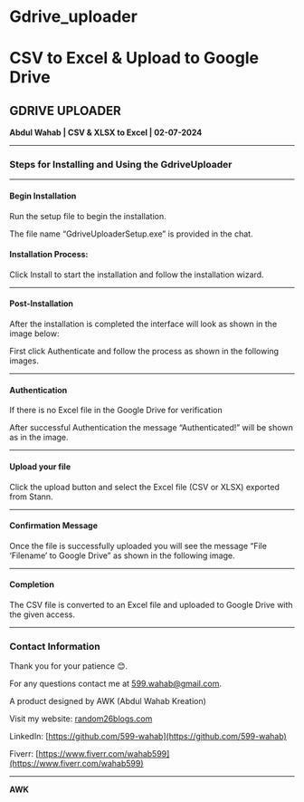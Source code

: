 # Gdrive_uploader

# CSV to Excel & Upload to Google Drive

## GDRIVE UPLOADER

**Abdul Wahab | CSV & XLSX to Excel | 02-07-2024**

---

### Steps for Installing and Using the GdriveUploader

---

#### Begin Installation

Run the setup file to begin the installation.

The file name “GdriveUploaderSetup.exe” is provided in the chat.

#### Installation Process:

Click Install to start the installation and follow the installation wizard.

---

#### Post-Installation

After the installation is completed the interface will look as shown in the image below:

First click Authenticate and follow the process as shown in the following images.

---

#### Authentication

If there is no Excel file in the Google Drive for verification

After successful Authentication the message “Authenticated!” will be shown as in the image.

---

#### Upload your file

Click the upload button and select the Excel file (CSV or XLSX) exported from Stann.

---

#### Confirmation Message

Once the file is successfully uploaded you will see the message “File ‘Filename’ to Google Drive” as shown in the following image.

---

#### Completion

The CSV file is converted to an Excel file and uploaded to Google Drive with the given access.

---

### Contact Information

Thank you for your patience 😊.

For any questions contact me at 599.wahab@gmail.com.

A product designed by AWK (Abdul Wahab Kreation)

Visit my website: [random26blogs.com](http://random26blogs.com)

LinkedIn: [https://github.com/599-wahab](https://github.com/599-wahab)

Fiverr: [https://www.fiverr.com/wahab599](https://www.fiverr.com/wahab599)

---

**AWK**
